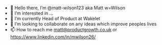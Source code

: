 - 👋 Hello there, I’m @matt-wilson123 aka Matt w=Wilson
- 👀 I’m interested in ...
- 🌱 I’m currently Head of Product at Wakelet
- 💞️ I’m looking to collaborate on any ideas which improve peoples lives
- 📫 How to reach me matt@productgrowth.co.uk or https://www.linkedin.com/in/mwilson26/

<!---
matt-wilson123/matt-wilson123 is a ✨ special ✨ repository because its `README.md` (this file) appears on your GitHub profile.
You can click the Preview link to take a look at your changes.
--->
